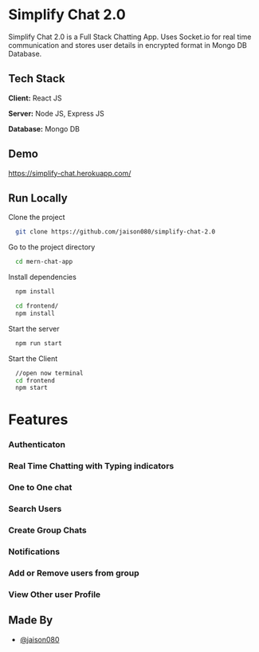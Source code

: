 # Simplify Chat 2.0

Simplify Chat 2.0 is a Full Stack Chatting App.
Uses Socket.io for real time communication and stores user details in encrypted format in Mongo DB Database.

## Tech Stack

**Client:** React JS

**Server:** Node JS, Express JS

**Database:** Mongo DB

## Demo

https://simplify-chat.herokuapp.com/

## Run Locally

Clone the project

```bash
  git clone https://github.com/jaison080/simplify-chat-2.0
```

Go to the project directory

```bash
  cd mern-chat-app
```

Install dependencies

```bash
  npm install
```

```bash
  cd frontend/
  npm install
```

Start the server

```bash
  npm run start
```

Start the Client

```bash
  //open now terminal
  cd frontend
  npm start
```

# Features

### Authenticaton

### Real Time Chatting with Typing indicators

### One to One chat

### Search Users

### Create Group Chats

### Notifications

### Add or Remove users from group

### View Other user Profile

## Made By

- [@jaison080](https://github.com/jaison080)
